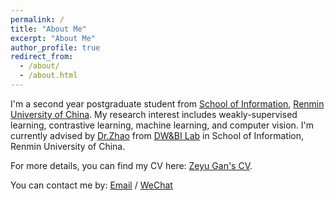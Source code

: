 ```yaml
---
permalink: /
title: "About Me"
excerpt: "About Me"
author_profile: true
redirect_from: 
  - /about/
  - /about.html
---
```

I'm a second year postgraduate student from [School of Information](https://info.ruc.edu.cn/), [Renmin University of China](https://www.ruc.edu.cn/). My research interest includes weakly-supervised learning, contrastive learning, machine learning, and computer vision. I'm currently advised by [Dr.Zhao](http://dblp.uni-trier.de/pers/hd/z/Zhao:Suyun) from [DW&BI Lab](http://info.ruc.edu.cn/jsky/xsky/kytd/jsx/sjckyswznsys/index.htm) in School of Information, Renmin University of China.

For more details, you can find my CV here: [Zeyu Gan's CV](../assets/ZeyuGan.pdf).

You can contact me by:
[Email](mailto:zygan@ruc.edu.cn) / 
[WeChat](../assets/9581685951582_.pic.jpg)
